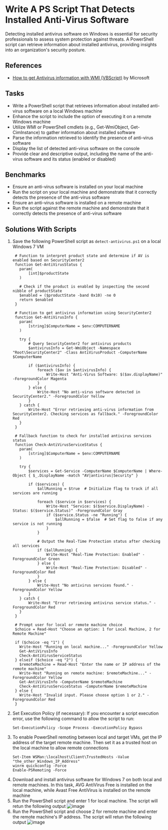 # Write A PS Script That Detects Installed Anti-Virus Software
Detecting installed antivirus software on Windows is essential for security professionals to assess system protection against threats. A PowerShell script can retrieve information about installed antivirus, providing insights into an organization's security posture.

## References
- [How to get Antivirus information with WMI (VBScript)](https://learn.microsoft.com/en-us/archive/blogs/alejacma/how-to-get-antivirus-information-with-wmi-vbscript) by Microsoft

## Tasks
- Write a PowerShell script that retrieves information about installed anti-virus software on a local Windows machine
- Enhance the script to include the option of executing it on a remote Windows machine
- Utilize WMI or PowerShell cmdlets (e.g., Get-WmiObject, Get-CimInstance) to gather information about installed software
- Parse the information retrieved to identify the presence of anti-virus software
- Display the list of detected anti-virus software on the console
- Provide clear and descriptive output, including the name of the anti-virus software and its status (enabled or disabled)

## Benchmarks
- Ensure an anti-virus software is installed on your local machine
- Run the script on your local machine and demonstrate that it correctly detects the presence of the anti-virus software
- Ensure an anti-virus software is installed on a remote machine
- Run the script against the remote machine and demonstrate that it correctly detects the presence of anti-virus software


## Solutions With Scripts
1. Save the following PowerShell script as `detect-antivirus.ps1` on a local Windows 7 VM
   ```
    # Function to interpret product state and determine if AV is enabled based on SecurityCenter2
    function Get-AntiVirusStatus {
      param(
          [int]$productState
      )
    
      # Check if the product is enabled by inspecting the second nibble of productState
      $enabled = ($productState -band 0x10) -ne 0
      return $enabled
    }
    
    # Function to get antivirus information using SecurityCenter2
    function Get-AntiVirusInfo {
      param(
          [string]$ComputerName = $env:COMPUTERNAME
      )
    
      try {
          # Query SecurityCenter2 for antivirus products
          $antivirusInfo = Get-WmiObject -Namespace "Root\SecurityCenter2" -Class AntiVirusProduct -ComputerName $ComputerName
    
          if ($antivirusInfo) {
              foreach ($av in $antivirusInfo) {
                  Write-Host "Anti-Virus Software: $($av.displayName)" -ForegroundColor Magenta
              }
          } else {
              Write-Host "No anti-virus software detected in SecurityCenter2." -ForegroundColor Yellow
          }
      } catch {
          Write-Host "Error retrieving anti-virus information from SecurityCenter2. Checking services as fallback." -ForegroundColor Red
      }
    }
    
    # Fallback function to check for installed antivirus services status
    function Check-AntiVirusServiceStatus {
      param(
          [string]$ComputerName = $env:COMPUTERNAME
      )
    
      try {
          $services = Get-Service -ComputerName $ComputerName | Where-Object { $_.DisplayName -match "AV|antivirus|Security" }
    
          if ($services) {
              $allRunning = $true  # Initialize flag to track if all services are running
    
              foreach ($service in $services) {
                  Write-Host "Service: $($service.DisplayName) - Status: $($service.Status)" -ForegroundColor Gray
                  if ($service.Status -ne "Running") {
                      $allRunning = $false  # Set flag to false if any service is not running
                  }
              }
    
              # Output the Real-Time Protection status after checking all services
              if ($allRunning) {
                  Write-Host "Real-Time Protection: Enabled" -ForegroundColor Green
              } else {
                  Write-Host "Real-Time Protection: Disabled" -ForegroundColor Red
              }
          } else {
              Write-Host "No antivirus services found." -ForegroundColor Yellow
          }
      } catch {
          Write-Host "Error retrieving antivirus service status." -ForegroundColor Red
      }
    }
    
    # Prompt user for local or remote machine choice
    $choice = Read-Host "Choose an option: 1 for Local Machine, 2 for Remote Machine"
    
    if ($choice -eq "1") {
      Write-Host "Running on local machine..." -ForegroundColor Yellow
      Get-AntiVirusInfo
      Check-AntiVirusServiceStatus
    } elseif ($choice -eq "2") {
      $remoteMachine = Read-Host "Enter the name or IP address of the remote machine"
      Write-Host "Running on remote machine: $remoteMachine..." -ForegroundColor Yellow
      Get-AntiVirusInfo -ComputerName $remoteMachine
      Check-AntiVirusServiceStatus -ComputerName $remoteMachine
    } else {
      Write-Host "Invalid input. Please choose option 1 or 2." -ForegroundColor Red
    }
   ```
2. Set Execution Policy (if necessary): If you encounter a script execution error, use the following command to allow the script to run:
   ```
   Set-ExecutionPolicy -Scope Process -ExecutionPolicy Bypass
   ```
3. To enable PowerShell remoting between local and target VMs, get the IP address of the target remote machine. Then set it as a trusted host on the local machine to allow remote connections
   ```
   Set-Item WSMan:\localhost\Client\TrustedHosts -Value "the_other_Windows_IP_Address"
   winrm quickconfig -Force
   Enable-PSRemoting -Force
   ```
4. Download and install antivirus software for Windows 7 on both local and remote machines. In this task, AVG AntiVirus Free is installed on the local machine, while Avast Free AntiVirus is installed on the remote machine
5. Run the PowerShell script and enter 1 for local machine. The script will retun the following output
   ![image](https://github.com/user-attachments/assets/ea6a3478-95bf-46fe-864b-2b925576e73f)
6. Run the PowerShell script and choose 2 for remote machine and enter the remote machine's IP address. The script will retun the following output
   ![image](https://github.com/user-attachments/assets/a7f15c2a-998f-4455-a74d-5062bb6670b6)
   


